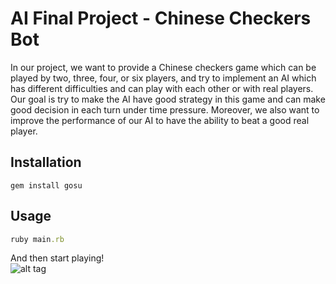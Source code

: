 # AI Final Project - Chinese Checkers Bot

In our project, we want to provide a Chinese checkers game which can be played by two, three, four, or six players, and try to implement an AI which has different difficulties and can play with each other or with real players. Our goal is try to make the AI have good strategy in this game and can make good decision in each turn under time pressure. Moreover, we also want to improve the performance of our AI to have the ability to beat a good real player.

## Installation
```
gem install gosu
```

## Usage
```rb
ruby main.rb
```
And then start playing!<br>
![alt tag](https://cloud.githubusercontent.com/assets/4011729/15956354/91418044-2f1a-11e6-8424-904ef2bd7966.png)

